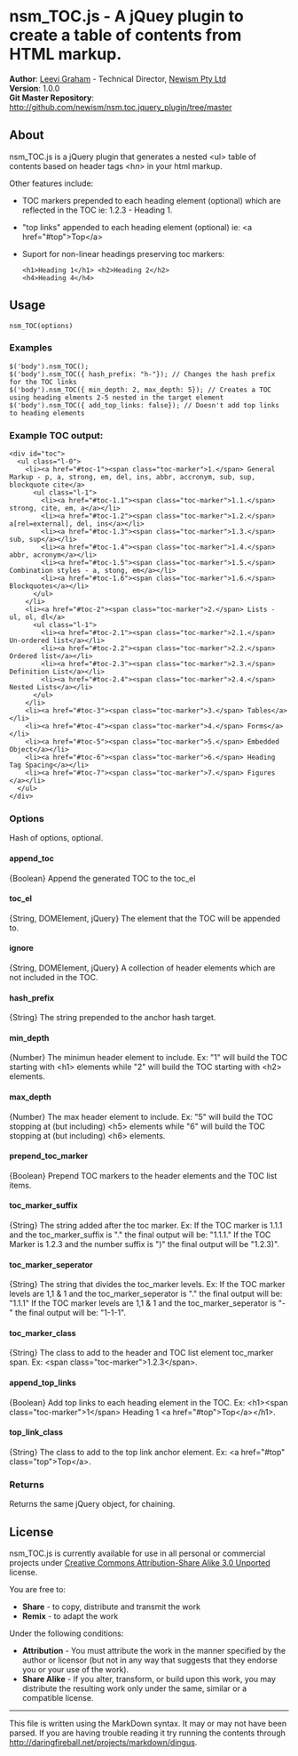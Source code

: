 nsm_TOC.js - A jQuey plugin to create a table of contents from HTML markup.
===========================================================================

**Author**: [Leevi Graham](leevi@newism.com.au) - Technical Director, [Newism Pty Ltd][]  
**Version**: 1.0.0  
**Git Master Repository**: <http://github.com/newism/nsm.toc.jquery_plugin/tree/master>

About
-----

nsm_TOC.js is a jQuery plugin that generates a nested &lt;ul&gt; table of contents based on header tags &lt;h*n*&gt; in your html markup. 

Other features include: 

* TOC markers prepended to each heading element (optional) which are reflected in the TOC ie: 1.2.3 - Heading 1.
* "top links" appended to each heading element (optional) ie: &lt;a href="#top"&gt;Top&lt;/a&gt;
* Suport for non-linear headings preserving toc markers:

	<code>&lt;h1&gt;Heading 1&lt;/h1&gt;
	&lt;h2&gt;Heading 2&lt;/h2&gt;
	&lt;h4&gt;Heading 4&lt;/h4&gt;</code>

Usage
-----

	nsm_TOC(options)

### Examples

	$('body').nsm_TOC();  
	$('body').nsm_TOC({ hash_prefix: "h-"}); // Changes the hash prefix for the TOC links  
	$('body').nsm_TOC({ min_depth: 2, max_depth: 5}); // Creates a TOC using heading elments 2-5 nested in the target element  
	$('body').nsm_TOC({ add_top_links: false}); // Doesn't add top links to heading elements

### Example TOC output:

	<div id="toc">
	  <ul class="l-0">
	    <li><a href="#toc-1"><span class="toc-marker">1.</span> General Markup - p, a, strong, em, del, ins, abbr, accronym, sub, sup, blockquote cite</a>
	      <ul class="l-1">
	        <li><a href="#toc-1.1"><span class="toc-marker">1.1.</span> strong, cite, em, a</a></li>
	        <li><a href="#toc-1.2"><span class="toc-marker">1.2.</span> a[rel=external], del, ins</a></li>
	        <li><a href="#toc-1.3"><span class="toc-marker">1.3.</span> sub, sup</a></li>
	        <li><a href="#toc-1.4"><span class="toc-marker">1.4.</span> abbr, acronym</a></li>
	        <li><a href="#toc-1.5"><span class="toc-marker">1.5.</span> Combination styles - a, stong, em</a></li>
	        <li><a href="#toc-1.6"><span class="toc-marker">1.6.</span> Blockquotes</a></li>
	      </ul>
	    </li>
	    <li><a href="#toc-2"><span class="toc-marker">2.</span> Lists - ul, ol, dl</a>
	      <ul class="l-1">
	        <li><a href="#toc-2.1"><span class="toc-marker">2.1.</span> Un-ordered list</a></li>
	        <li><a href="#toc-2.2"><span class="toc-marker">2.2.</span> Ordered list</a></li>
	        <li><a href="#toc-2.3"><span class="toc-marker">2.3.</span> Definition List</a></li>
	        <li><a href="#toc-2.4"><span class="toc-marker">2.4.</span> Nested Lists</a></li>
	      </ul>
	    </li>
	    <li><a href="#toc-3"><span class="toc-marker">3.</span> Tables</a></li>
	    <li><a href="#toc-4"><span class="toc-marker">4.</span> Forms</a></li>
	    <li><a href="#toc-5"><span class="toc-marker">5.</span> Embedded Object</a></li>
	    <li><a href="#toc-6"><span class="toc-marker">6.</span> Heading Tag Spacing</a></li>
	    <li><a href="#toc-7"><span class="toc-marker">7.</span> Figures </a></li>
	  </ul>
	</div>


### Options

Hash of options, optional.

#### **append\_toc**
{Boolean} Append the generated TOC to the toc_el

#### **toc\_el**
{String, DOMElement, jQuery} The element that the TOC will be appended to.

#### **ignore**
{String, DOMElement, jQuery} A collection of header elements which are not included in the TOC.

#### **hash\_prefix**
{String} The string prepended to the anchor hash target.

#### **min\_depth**
{Number} The minimun header element to include. Ex: "1" will build the TOC starting with &lt;h1&gt; elements while "2" will build the TOC starting with &lt;h2&gt; elements.

#### **max\_depth**
{Number} The max header element to include. Ex: "5" will build the TOC stopping at (but including) &lt;h5&gt; elements while "6" will build the TOC stopping at (but including) &lt;h6&gt; elements.

#### **prepend\_toc\_marker**
{Boolean} Prepend TOC markers to the header elements and the TOC list items.

#### **toc\_marker\_suffix**
{String} The string added after the toc marker. Ex: If the TOC marker is 1.1.1 and the toc_marker_suffix is "." the final output will be: "1.1.1." If the TOC Marker is 1.2.3 and the number suffix is ")" the final output will be "1.2.3)".

#### **toc\_marker\_seperator**
{String} The string that divides the toc_marker levels. Ex: If the TOC marker levels are 1,1 & 1 and the toc_marker_seperator is "." the final output will be: "1.1.1" If the TOC marker levels are 1,1 & 1 and the toc_marker_seperator is "-" the final output will be: "1-1-1".

#### **toc\_marker\_class**
{String} The class to add to the header and TOC list element toc_marker span. Ex: &lt;span class="toc-marker"&gt;1.2.3&lt;/span&gt;.

#### **append\_top\_links**
{Boolean} Add top links to each heading element in the TOC. Ex: &lt;h1&gt;&lt;span class="toc-marker"&gt;1&lt;/span&gt; Heading 1 &lt;a href="#top"&gt;Top&lt;/a&gt;&lt;/h1&gt;.

#### **top\_link\_class**
{String} The class to add to the top link anchor element. Ex: &lt;a href="#top" class="top"&gt;Top&lt;/a&gt;.

### Returns

Returns the same jQuery object, for chaining.



License
-------

nsm_TOC.js is currently available for use in all personal or commercial projects under [Creative Commons Attribution-Share Alike 3.0 Unported][] license.

You are free to:

* **Share** - to copy, distribute and transmit the work
* **Remix** - to adapt the work

Under the following conditions:

* **Attribution** - You must attribute the work in the manner specified by the author or licensor (but not in any way that suggests that they endorse you or your use of the work).
* **Share Alike** - If you alter, transform, or build upon this work, you may distribute the resulting work only under the same, similar or a compatible license.

---

This file is written using the MarkDown syntax. It may or may not have been parsed. If you are having trouble reading it try running the contents through http://daringfireball.net/projects/markdown/dingus.

[Newism Pty Ltd]: http://newism.com.au/
[Creative Commons Attribution-Share Alike 3.0 Unported]: http://creativecommons.org/licenses/by-sa/3.0/ 